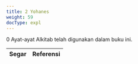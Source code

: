 ```yaml
---
title: 2 Yohanes
weight: 59
docType: expl
---
```


0 Ayat-ayat Alkitab telah digunakan dalam buku ini.

| Segar | Referensi |
|-------|-----------|
